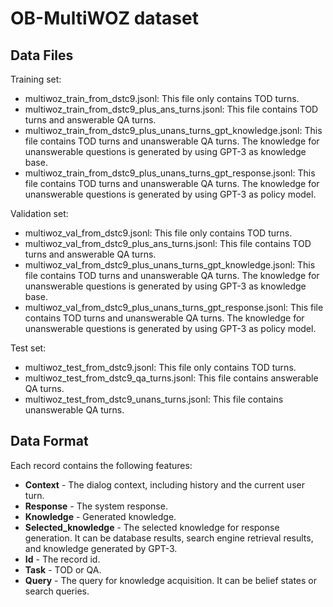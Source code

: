 # OB-MultiWOZ dataset

## Data Files
Training set:
- multiwoz_train_from_dstc9.jsonl: This file only contains TOD turns.
- multiwoz_train_from_dstc9_plus_ans_turns.jsonl: This file contains TOD turns and answerable QA turns.
- multiwoz_train_from_dstc9_plus_unans_turns_gpt_knowledge.jsonl: This file contains TOD turns and unanswerable QA turns. The knowledge for unanswerable questions is generated by using GPT-3 as knowledge base.
- multiwoz_train_from_dstc9_plus_unans_turns_gpt_response.jsonl: This file contains TOD turns and unanswerable QA turns. The knowledge for unanswerable questions is generated by using GPT-3 as policy model.

Validation set:
- multiwoz_val_from_dstc9.jsonl: This file only contains TOD turns.
- multiwoz_val_from_dstc9_plus_ans_turns.jsonl: This file contains TOD turns and answerable QA turns.
- multiwoz_val_from_dstc9_plus_unans_turns_gpt_knowledge.jsonl: This file contains TOD turns and unanswerable QA turns. The knowledge for unanswerable questions is generated by using GPT-3 as knowledge base.
- multiwoz_val_from_dstc9_plus_unans_turns_gpt_response.jsonl: This file contains TOD turns and unanswerable QA turns. The knowledge for unanswerable questions is generated by using GPT-3 as policy model.

Test set:
- multiwoz_test_from_dstc9.jsonl: This file only contains TOD turns.
- multiwoz_test_from_dstc9_qa_turns.jsonl: This file contains answerable QA turns.
- multiwoz_test_from_dstc9_unans_turns.jsonl: This file contains unanswerable QA turns.

## Data Format
Each record contains the following features:
- **Context** - The dialog context, including history and the current user turn.
- **Response** - The system response.
- **Knowledge** - Generated knowledge.
- **Selected_knowledge** - The selected knowledge for response generation. It can be database results, search engine retrieval results, and knowledge generated by GPT-3.
- **Id** - The record id.
- **Task** - TOD or QA.
- **Query** - The query for knowledge acquisition. It can be belief states or search queries.
